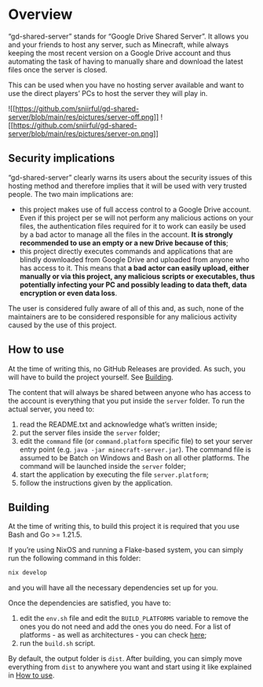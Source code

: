 # Overview
“gd-shared-server” stands for “Google Drive Shared Server”. It allows you and your friends to host any server, such as Minecraft, while always keeping the most recent version on a Google Drive account and thus automating the task of having to manually share and download the latest files once the server is closed.

This can be used when you have no hosting server available and want to use the direct players’ PCs to host the server they will play in.

![[https://github.com/sniirful/gd-shared-server/blob/main/res/pictures/server-off.png]]
![[https://github.com/sniirful/gd-shared-server/blob/main/res/pictures/server-on.png]]

## Security implications
“gd-shared-server” clearly warns its users about the security issues of this hosting method and therefore implies that it will be used with very trusted people. The two main implications are:
- this project makes use of full access control to a Google Drive account. Even if this project per se will not perform any malicious actions on your files, the authentication files required for it to work can easily be used by a bad actor to manage all the files in the account. **It is strongly recommended to use an empty or a new Drive because of this**;
- this project directly executes commands and applications that are blindly downloaded from Google Drive and uploaded from anyone who has access to it. This means that **a bad actor can easily upload, either manually or via this project, any malicious scripts or executables, thus potentially infecting your PC and possibly leading to data theft, data encryption or even data loss**.

The user is considered fully aware of all of this and, as such, none of the maintainers are to be considered responsible for any malicious activity caused by the use of this project.

## How to use
At the time of writing this, no GitHub Releases are provided. As such, you will have to build the project yourself. See [Building](#building).

The content that will always be shared between anyone who has access to the account is everything that you put inside the `server` folder. To run the actual server, you need to:
1. read the README.txt and acknowledge what’s written inside;
2. put the server files inside the `server` folder;
3. edit the `command` file (or `command.platform` specific file) to set your server entry point (e.g. `java -jar minecraft-server.jar`). The command file is assumed to be Batch on Windows and Bash on all other platforms. The command will be launched inside the `server` folder;
4. start the application by executing the file `server.platform`;
5. follow the instructions given by the application.

## Building
At the time of writing this, to build this project it is required that you use Bash and Go >= 1.21.5.

If you’re using NixOS and running a Flake-based system, you can simply run the following command in this folder:
```bash
nix develop
```
and you will have all the necessary dependencies set up for you.

Once the dependencies are satisfied, you have to:
1. edit the `env.sh` file and edit the `BUILD_PLATFORMS` variable to remove the ones you do not need and add the ones you do need. For a list of platforms - as well as architectures - you can check [here](https://pkg.go.dev/internal/platform);
2. run the `build.sh` script.

By default, the output folder is `dist`. After building, you can simply move everything from `dist` to anywhere you want and start using it like explained in [How to use](#how-to-use).
